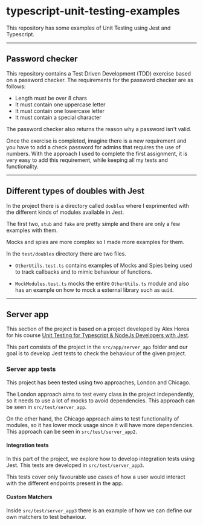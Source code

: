 # typescript-unit-testing-examples

This repository has some examples of Unit Testing using Jest and Typescript.

---

## Password checker
This repository contains a Test Driven Development (TDD) exercise based on a password checker. The requirements for the password checker are as follows:

- Length must be over 8 chars
- It must contain one uppercase letter
- It must contain one lowercase letter
- It must contain a special character

The password checker also returns the reason why a password isn't valid.

Once the exercise is completed, imagine there is a new requirement and you have to add a check password for admins that requires the use of numbers. With the approach I used to complete the first assignment, it is very easy to add this requirement, while keeping all my tests and functionality.

---

## Different types of doubles with Jest
In the project there is a directory called `doubles` where I exprimented with the different kinds of modules available in Jest.

The first two, `stub` and `fake` are pretty simple and there are only a few examples with them.

Mocks and spies are more complex so I made more examples for them.

In the `test/doubles` directory there are two files. 
- `OtherUtils.test.ts` contains examples of Mocks and Spies being used to track callbacks and to mimic behaviour of functions.

- `MockModules.test.ts` mocks the entire `OtherUtils.ts` module and also has an example on how to mock a external library such as `uuid`.

---

## Server app
This section of the project is based on a project developed by Alex Horea for his course [Unit Testing for Typescript & NodeJs Developers with Jest](https://www.udemy.com/course/unit-testing-typescript-nodejs/).

This part consists of the project in the `src/app/server_app` folder and our goal is to develop Jest tests to check the behaviour of the given project.

### Server app tests

This project has been tested using two approaches, London and Chicago.

The London approach aims to test every class in the project independently, so it needs to use a lot of mocks to avoid dependencies. This approach can be seen in `src/test/server_app`.

On the other hand, the Chicago approach aims to test functionality of modules, so it has lower mock usage since it will have more dependencies. This approach can be seen in `src/test/server_app2`.

#### Integration tests

In this part of the project, we explore how to develop integration tests using Jest. This tests are developed in `src/test/server_app3`.

This tests cover only favourable use cases of how a user would interact with the different endpoints present in the app.

#### Custom Matchers

Inside `src/test/server_app3` there is an example of how we can define our own matchers to test behaviour.